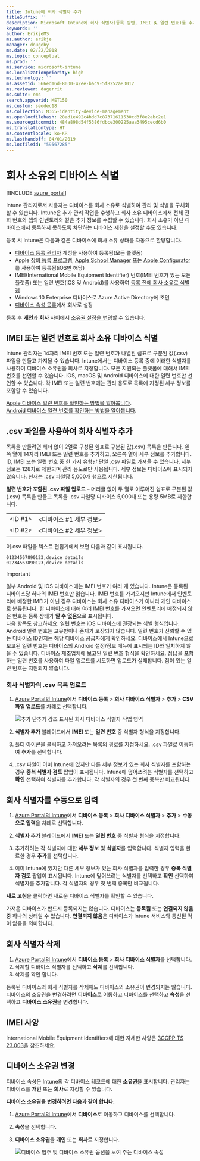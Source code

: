 ```yaml
---
title: Intune에 회사 식별자 추가
titleSuffix: ''
description: Microsoft Intune에 회사 식별자(등록 방법, IMEI 및 일련 번호)를 추가하는 방법을 알아봅니다.
keywords: ''
author: ErikjeMS
ms.author: erikje
manager: dougeby
ms.date: 02/22/2018
ms.topic: conceptual
ms.prod: ''
ms.service: microsoft-intune
ms.localizationpriority: high
ms.technology: ''
ms.assetid: 566ed16d-8030-42ee-bac9-5f8252a83012
ms.reviewer: dagerrit
ms.suite: ems
search.appverid: MET150
ms.custom: seodec18
ms.collection: M365-identity-device-management
ms.openlocfilehash: 28ad1e492c4bdd7c87371611530cd3f8e2abc2e1
ms.sourcegitcommit: 484a898d54f5386fdbce300225aaa3495cecd6b0
ms.translationtype: HT
ms.contentlocale: ko-KR
ms.lasthandoff: 04/01/2019
ms.locfileid: "59567285"
---
```

# <a name="identify-devices-as-corporate-owned"></a>회사 소유의 디바이스 식별

[!INCLUDE [azure_portal](./includes/azure_portal.md)]

Intune 관리자로서 사용자는 디바이스를 회사 소유로 식별하여 관리 및 식별을 구체화할 수 있습니다. Intune은 추가 관리 작업을 수행하고 회사 소유 디바이스에서 전체 전화 번호와 앱의 인벤토리와 같은 추가 정보를 수집할 수 있습니다. 회사 소유가 아닌 디바이스에서 등록하지 못하도록 차단하는 디바이스 제한을 설정할 수도 있습니다.

등록 시 Intune은 다음과 같은 디바이스에 회사 소유 상태를 자동으로 할당합니다.

- [디바이스 등록 관리자](device-enrollment-manager-enroll.md) 계정을 사용하여 등록됨(모든 플랫폼)
- Apple [장비 등록 프로그램](device-enrollment-program-enroll-ios.md), [Apple School Manager](apple-school-manager-set-up-ios.md) 또는 [Apple Configurator](apple-configurator-enroll-ios.md)를 사용하여 등록됨(iOS만 해당)
- IMEI(International Mobile Equipment Identifier) 번호(IMEI 번호가 있는 모든 플랫폼) 또는 일련 번호(iOS 및 Android)를 사용하여 [등록 전에 회사 소유로 식별됨](#identify-corporate-owned-devices-with-imei-or-serial-number)
- Windows 10 Enterprise 디바이스로 Azure Active Directory에 조인
- [디바이스 속성 목록](#change-device-ownership)에서 회사로 설정

등록 후 **개인**과 **회사** 사이에서 [소유권 설정을 변경](#change-device-ownership)할 수 있습니다.

## <a name="identify-corporate-owned-devices-with-imei-or-serial-number"></a>IMEI 또는 일련 번호로 회사 소유 디바이스 식별

Intune 관리자는 14자리 IMEI 번호 또는 일련 번호가 나열된 쉼표로 구분된 값(.csv) 파일을 만들고 가져올 수 있습니다. Intune에서는 디바이스 등록 중에 이러한 식별자를 사용하여 디바이스 소유권을 회사로 지정합니다. 모든 지원되는 플랫폼에 대해서 IMEI 번호를 선언할 수 있습니다. iOS, macOS 및 Android 디바이스에 대한 일련 번호만 선언할 수 있습니다. 각 IMEI 또는 일련 번호에는 관리 용도로 목록에 지정된 세부 정보를 포함할 수 있습니다.

<!-- When you upload serial numbers for corporate-owned iOS devices, they must be paired with a corporate enrollment profile. Devices must then be enrolled using either Apple’s device enrollment program (DEP) or Apple Configurator to have them appear as corporate-owned. -->

[Apple 디바이스 일련 번호를 확인하는 방법을 알아봅니다](https://support.apple.com/HT204308).<br>
[Android 디바이스 일련 번호를 확인하는 방법을 알아봅니다](https://support.google.com/store/answer/3333000).

## <a name="add-corporate-identifiers-by-using-a-csv-file"></a>.csv 파일을 사용하여 회사 식별자 추가
목록을 만들려면 헤더 없이 2열로 구성된 쉼표로 구분된 값(.csv) 목록을 만듭니다. 왼쪽 열에 14자리 IMEI 또는 일련 번호를 추가하고, 오른쪽 열에 세부 정보를 추가합니다. ID, IMEI 또는 일련 번호 중 한 가지 유형만 단일 .csv 파일로 가져올 수 있습니다. 세부 정보는 128자로 제한되며 관리 용도로만 사용됩니다. 세부 정보는 디바이스에 표시되지 않습니다. 현재는 .csv 파일당 5,000개 행으로 제한됩니다.

**일련 번호가 포함된 .csv 파일 업로드** – 머리글 없이 두 열로 이루어진 쉼표로 구분된 값(.csv) 목록을 만들고 목록을 .csv 파일당 디바이스 5,000대 또는 용량 5MB로 제한합니다.

|||
|-|-|
|&lt;ID #1&gt;|&lt;디바이스 #1 세부 정보&gt;|
|&lt;ID #2&gt;|&lt;디바이스 #2 세부 정보&gt;|

이.csv 파일을 텍스트 편집기에서 보면 다음과 같이 표시됩니다.

```
01234567890123,device details
02234567890123,device details
```

> [!IMPORTANT]
> 일부 Android 및 iOS 디바이스에는 IMEI 번호가 여러 개 있습니다. Intune은 등록된 디바이스당 하나의 IMEI 번호만 읽습니다. IMEI 번호를 가져오지만 Intune에서 인벤토리에 배정한 IMEI가 아닌 경우 디바이스는 회사 소유 디바이스가 아니라 개인 디바이스로 분류됩니다. 한 디바이스에 대해 여러 IMEI 번호를 가져오면 인벤토리에 배정되지 않은 번호는 등록 상태가 **알 수 없음**으로 표시됩니다.<br>
>다음 항목도 참고하세요. 일련 번호는 iOS 디바이스에 권장되는 식별 형식입니다.
>Android 일련 번호는 고유함이나 존재가 보장되지 않습니다. 일련 번호가 신뢰할 수 있는 디바이스 ID인지는 해당 디바이스 공급자에게 확인하세요.
>디바이스에서 Intune으로 보고된 일련 번호는 디바이스의 Android 설정/정보 메뉴에 표시되는 ID와 일치하지 않을 수 있습니다. 디바이스 제조업체에 보고된 일련 번호 형식을 확인하세요.
>점(.)을 포함하는 일련 번호를 사용하여 파일 업로드를 시도하면 업로드가 실패합니다. 점이 있는 일련 번호는 지원되지 않습니다.

### <a name="upload-a-csv-list-of-corporate-identifiers"></a>회사 식별자의 .csv 목록 업로드

1. [Azure Portal의 Intune](https://portal.azure.com)에서 **디바이스 등록** > **회사 디바이스 식별자** > **추가** > **CSV 파일 업로드**를 차례로 선택합니다.

   ![추가 단추가 강조 표시된 회사 디바이스 식별자 작업 영역](./media/add-corp-id.png)

2. **식별자 추가** 블레이드에서 **IMEI** 또는 **일련 번호** 중 식별자 형식을 지정합니다.

3. 폴더 아이콘을 클릭하고 가져오려는 목록의 경로를 지정하세요. .csv 파일로 이동하여 **추가**를 선택합니다. 

4. .csv 파일이 이미 Intune에 있지만 다른 세부 정보가 있는 회사 식별자를 포함하는 경우 **중복 식별자 검토** 팝업이 표시됩니다. Intune에 덮어쓰려는 식별자를 선택하고 **확인** 선택하여 식별자를 추가합니다. 각 식별자의 경우 첫 번째 중복만 비교됩니다.

## <a name="manually-enter-corporate-identifiers"></a>회사 식별자를 수동으로 입력

1. [Azure Portal의 Intune](https://portal.azure.com)에서 **디바이스 등록** > **회사 디바이스 식별자** > **추가** > **수동으로 입력**을 차례로 선택합니다.

2. **식별자 추가** 블레이드에서 **IMEI** 또는 **일련 번호** 중 식별자 형식을 지정합니다.

3. 추가하려는 각 식별자에 대한 **세부 정보** 및 **식별자**를 입력합니다. 식별자 입력을 완료한 경우 **추가**를 선택합니다.

5. 이미 Intune에 있지만 다른 세부 정보가 있는 회사 식별자를 입력한 경우 **중복 식별자 검토** 팝업이 표시됩니다. Intune에 덮어쓰려는 식별자를 선택하고 **확인** 선택하여 식별자를 추가합니다. 각 식별자의 경우 첫 번째 중복만 비교됩니다.

**새로 고침**을 클릭하면 새로운 디바이스 식별자를 확인할 수 있습니다.

가져온 디바이스가 반드시 등록되지는 않습니다. 디바이스는 **등록됨** 또는 **연결되지 않음** 중 하나의 상태일 수 있습니다. **연결되지 않음**은 디바이스가 Intune 서비스와 통신된 적이 없음을 의미합니다.

## <a name="delete-corporate-identifiers"></a>회사 식별자 삭제

1. [Azure Portal의 Intune](https://portal.azure.com)에서 **디바이스 등록** > **회사 디바이스 식별자**를 선택합니다.
2. 삭제할 디바이스 식별자를 선택하고 **삭제**를 선택합니다.
3. 삭제를 확인 합니다.

등록된 디바이스의 회사 식별자를 삭제해도 디바이스의 소유권이 변경되지는 않습니다. 디바이스의 소유권을 변경하려면 **디바이스**로 이동하고 디바이스를 선택하고 **속성**을 선택하고 **디바이스 소유권**을 변경합니다.

## <a name="imei-specifications"></a>IMEI 사양
International Mobile Equipment Identifiers에 대한 자세한 사양은 [3GGPP TS 23.003](https://portal.3gpp.org/desktopmodules/Specifications/SpecificationDetails.aspx?specificationId=729)을 참조하세요.

## <a name="change-device-ownership"></a>디바이스 소유권 변경

디바이스 속성은 Intune의 각 디바이스 레코드에 대한 **소유권**을 표시합니다. 관리자는 디바이스를 **개인** 또는 **회사**로 지정할 수 있습니다.

**디바이스 소유권을 변경하려면 다음과 같이 합니다.**
1. [Azure Portal의 Intune](https://portal.azure.com)에서 **디바이스**로 이동하고 디바이스를 선택합니다.
2. **속성**을 선택합니다.
3. **디바이스 소유권**을 **개인** 또는 **회사**로 지정합니다.

   ![디바이스 범주 및 디바이스 소유권 옵션을 보여 주는 디바이스 속성](./media/device-properties.png)
